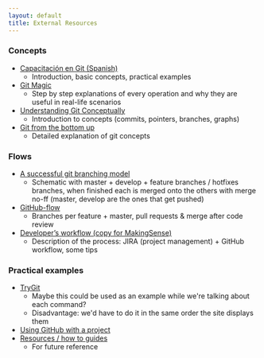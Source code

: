 ```yaml
---
layout: default
title: External Resources
---
```


### Concepts

* [Capacitación en Git (Spanish)](http://prezi.com/hzbsgv84xl9u/capacitacion-en-git/)
    * Introduction, basic concepts, practical examples
* [Git Magic](http://www-cs-students.stanford.edu/~blynn/gitmagic/index.html)
    * Step by step explanations of every operation and why they are useful in real-life scenarios
* [Understanding Git Conceptually](http://www.sbf5.com/~cduan/technical/git/)
    * Introduction to concepts (commits, pointers, branches, graphs)
* [Git from the bottom up](http://ftp.newartisans.com/pub/git.from.bottom.up.pdf)
    * Detailed explanation of git concepts

### Flows

* [A successful git branching model](http://nvie.com/posts/a-successful-git-branching-model/)
    * Schematic with master + develop + feature branches / hotfixes branches, when finished each is merged onto the others with merge no-ff (master, develop are the ones that get pushed)
* [GitHub-flow](http://scottchacon.com/2011/08/31/github-flow.html)
    * Branches per feature + master, pull requests & merge after code review
* [Developer’s workflow (copy for MakingSense)](https://docs.google.com/a/getcs.com/document/d/1F4oj9MlqJQfwNmBL0pVOY5tk2u6Rl9moUfg0YsyCQ08/edit?usp=sharing)
    * Description of the process: JIRA (project management) + GitHub workflow, some tips

### Practical examples

* [TryGit](http://try.github.io/)
    * Maybe this could be used as an example while we're talking about each command?
    * Disadvantage: we'd have to do it in the same order the site displays them
* [Using GitHub with a project](http://intranet.makingsense.com/display/DTRU/Using+GitHub+with+a+sample+project)
* [Resources / how to guides](http://stackoverflow.com/q/315911/147507)
    * For future reference
